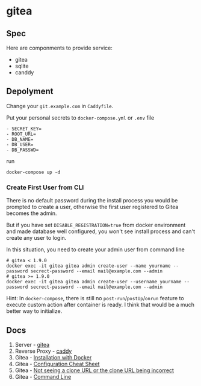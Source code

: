 # gitea

## Spec

Here are componments to provide service:

- gitea
- sqlite
- canddy

## Depolyment

Change your `git.example.com` in `Caddyfile`.

Put your personal secrets to `docker-compose.yml` or `.env` file

    - SECRET_KEY=
    - ROOT_URL=
    - DB_NAME=
    - DB_USER=
    - DB_PASSWD=

run

    docker-compose up -d

### Create First User from CLI

There is no default password during the install process you would be prompted to create a user, otherwise the first user registered to Gitea becomes the admin.

But if you have set `DISABLE_REGISTRATION=true` from docker environment and made database well configured, you won't see install process and can't create any user to login.

In this situation, you need to create your admin user from command line

    # gitea < 1.9.0
    docker exec -it gitea gitea admin create-user --name yourname --password secrect-password --email mail@example.com --admin
    # gitea >= 1.9.0
    docker exec -it gitea gitea admin create-user --username yourname --password secrect-password --email mail@example.com --admin

Hint: In `docker-compose`, there is still no `post-run`/`postUp`/`onrun` feature to execute custom action after container is ready. I think that would be a much better way to initialize.

## Docs

1. Server - [gitea](https://hub.docker.com/r/gitea/gitea)
2. Reverse Proxy - [caddy](https://hub.docker.com/r/abiosoft/caddy)
3. Gitea - [Installation with Docker](https://docs.gitea.io/en-us/install-with-docker)
4. Gitea - [Configuration Cheat Sheet](https://docs.gitea.io/en-us/config-cheat-sheet)
5. Gitea - [Not seeing a clone URL or the clone URL being incorrect](https://docs.gitea.io/en-us/faq#not-seeing-a-clone-url-or-the-clone-url-being-incorrect)
6. Gitea - [Command Line](https://docs.gitea.io/en-us/command-line)
